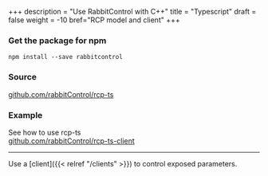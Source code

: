 +++
description = "Use RabbitControl with C++"
title = "Typescript"
draft = false
weight = -10
bref="RCP model and client"
+++


### Get the package for npm

`npm install --save rabbitcontrol`

### Source
<a href="https://github.com/rabbitControl/rcp-ts" target="_blank">github.com/rabbitControl/rcp-ts</a>

### Example

See how to use rcp-ts  
<a href="https://github.com/rabbitControl/rcp-ts-client" target="_blank">github.com/rabbitControl/rcp-ts-client</a>

---
Use a [client]({{< relref "/clients" >}}) to control exposed parameters.

&nbsp;

